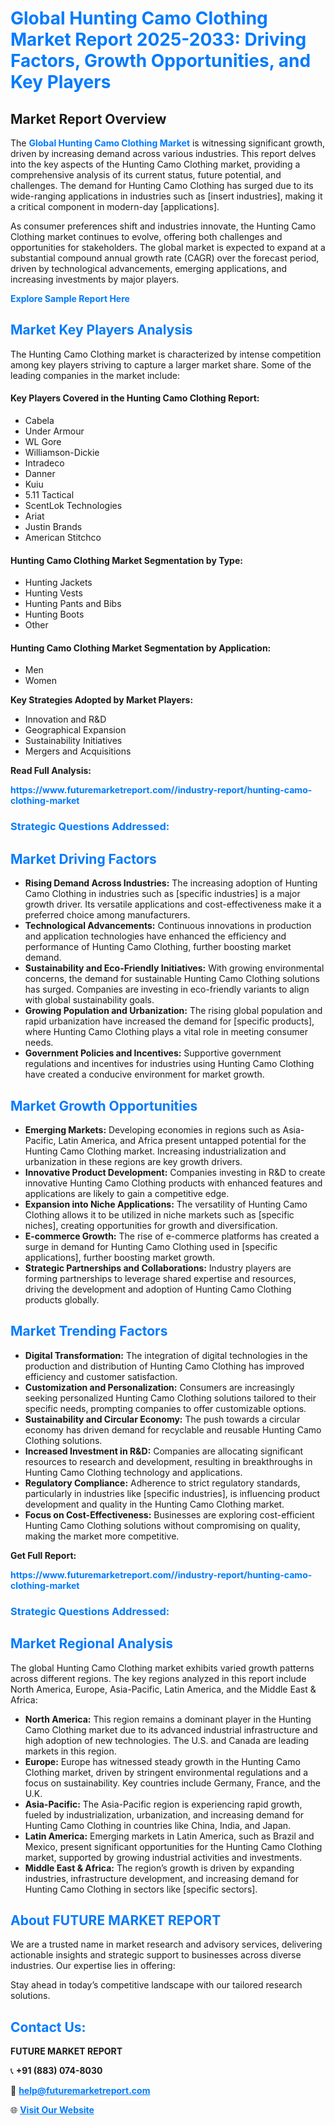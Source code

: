 <h1 style="color: #007BFF;">Global Hunting Camo Clothing Market Report 2025-2033: Driving Factors, Growth Opportunities, and Key Players</h1>

<section id="overview">
<h2>Market Report Overview</h2>
<p>The <a href="https://www.futuremarketreport.com//industry-report/hunting-camo-clothing-market" style="color: #007BFF; text-decoration: none;"><strong>Global Hunting Camo Clothing Market</strong></a> is witnessing significant growth, driven by increasing demand across various industries. This report delves into the key aspects of the Hunting Camo Clothing market, providing a comprehensive analysis of its current status, future potential, and challenges. The demand for Hunting Camo Clothing has surged due to its wide-ranging applications in industries such as [insert industries], making it a critical component in modern-day [applications].</p>
<p>As consumer preferences shift and industries innovate, the Hunting Camo Clothing market continues to evolve, offering both challenges and opportunities for stakeholders. The global market is expected to expand at a substantial compound annual growth rate (CAGR) over the forecast period, driven by technological advancements, emerging applications, and increasing investments by major players.</p>
</section>

<section id="overview">
<p><a href="https://www.futuremarketreport.com//request-sample/reportId=60981" style="color: #007BFF; text-decoration: none;"><strong>Explore Sample Report Here</strong></a></p>
</section>

<section id="key-players">
<h2 style="color: #007BFF;">Market Key Players Analysis</h2>
<p>The Hunting Camo Clothing market is characterized by intense competition among key players striving to capture a larger market share. Some of the leading companies in the market include:</p>
<h4>Key Players Covered in the Hunting Camo Clothing Report:</h4>
<ul><li>Cabela</li><li>Under Armour</li><li>WL Gore</li><li>Williamson-Dickie</li><li>Intradeco</li><li>Danner</li><li>Kuiu</li><li>5.11 Tactical</li><li>ScentLok Technologies</li><li>Ariat</li><li>Justin Brands</li><li>American Stitchco</li></ul>
<h4>Hunting Camo Clothing Market Segmentation by Type:</h4>
<ul><li>Hunting Jackets</li><li>Hunting Vests</li><li>Hunting Pants and Bibs</li><li>Hunting Boots</li><li>Other</li></ul>

<h4>Hunting Camo Clothing Market Segmentation by Application:</h4>
<ul><li>Men</li><li>Women</li></ul>
<p><strong>Key Strategies Adopted by Market Players:</strong></p>
<ul>
<li>Innovation and R&D</li>
<li>Geographical Expansion</li>
<li>Sustainability Initiatives</li>
<li>Mergers and Acquisitions</li>
</ul>
</section>

<section>
<p><strong>Read Full Analysis: </strong></p><a href="https://www.futuremarketreport.com//industry-report/hunting-camo-clothing-market" style="color: #007BFF; text-decoration: none;"><strong>https://www.futuremarketreport.com//industry-report/hunting-camo-clothing-market</strong></a>
<h3 style="color: #007BFF;">Strategic Questions Addressed:</h3>
</section>

<section id="driving-factors">
<h2 style="color: #007BFF;">Market Driving Factors</h2>
<ul>
<li><strong>Rising Demand Across Industries:</strong> The increasing adoption of Hunting Camo Clothing in industries such as [specific industries] is a major growth driver. Its versatile applications and cost-effectiveness make it a preferred choice among manufacturers.</li>
<li><strong>Technological Advancements:</strong> Continuous innovations in production and application technologies have enhanced the efficiency and performance of Hunting Camo Clothing, further boosting market demand.</li>
<li><strong>Sustainability and Eco-Friendly Initiatives:</strong> With growing environmental concerns, the demand for sustainable Hunting Camo Clothing solutions has surged. Companies are investing in eco-friendly variants to align with global sustainability goals.</li>
<li><strong>Growing Population and Urbanization:</strong> The rising global population and rapid urbanization have increased the demand for [specific products], where Hunting Camo Clothing plays a vital role in meeting consumer needs.</li>
<li><strong>Government Policies and Incentives:</strong> Supportive government regulations and incentives for industries using Hunting Camo Clothing have created a conducive environment for market growth.</li>
</ul>
</section>

<section id="growth-opportunities">
<h2 style="color: #007BFF;">Market Growth Opportunities</h2>
<ul>
<li><strong>Emerging Markets:</strong> Developing economies in regions such as Asia-Pacific, Latin America, and Africa present untapped potential for the Hunting Camo Clothing market. Increasing industrialization and urbanization in these regions are key growth drivers.</li>
<li><strong>Innovative Product Development:</strong> Companies investing in R&D to create innovative Hunting Camo Clothing products with enhanced features and applications are likely to gain a competitive edge.</li>
<li><strong>Expansion into Niche Applications:</strong> The versatility of Hunting Camo Clothing allows it to be utilized in niche markets such as [specific niches], creating opportunities for growth and diversification.</li>
<li><strong>E-commerce Growth:</strong> The rise of e-commerce platforms has created a surge in demand for Hunting Camo Clothing used in [specific applications], further boosting market growth.</li>
<li><strong>Strategic Partnerships and Collaborations:</strong> Industry players are forming partnerships to leverage shared expertise and resources, driving the development and adoption of Hunting Camo Clothing products globally.</li>
</ul>
</section>

<section id="trending-factors">
<h2 style="color: #007BFF;">Market Trending Factors</h2>
<ul>
<li><strong>Digital Transformation:</strong> The integration of digital technologies in the production and distribution of Hunting Camo Clothing has improved efficiency and customer satisfaction.</li>
<li><strong>Customization and Personalization:</strong> Consumers are increasingly seeking personalized Hunting Camo Clothing solutions tailored to their specific needs, prompting companies to offer customizable options.</li>
<li><strong>Sustainability and Circular Economy:</strong> The push towards a circular economy has driven demand for recyclable and reusable Hunting Camo Clothing solutions.</li>
<li><strong>Increased Investment in R&D:</strong> Companies are allocating significant resources to research and development, resulting in breakthroughs in Hunting Camo Clothing technology and applications.</li>
<li><strong>Regulatory Compliance:</strong> Adherence to strict regulatory standards, particularly in industries like [specific industries], is influencing product development and quality in the Hunting Camo Clothing market.</li>
<li><strong>Focus on Cost-Effectiveness:</strong> Businesses are exploring cost-efficient Hunting Camo Clothing solutions without compromising on quality, making the market more competitive.</li>
</ul>
</section>

<section>
<p><strong>Get Full Report: </strong></p><a href="https://www.futuremarketreport.com//industry-report/hunting-camo-clothing-market" style="color: #007BFF; text-decoration: none;"><strong>https://www.futuremarketreport.com//industry-report/hunting-camo-clothing-market</strong></a>
<h3 style="color: #007BFF;">Strategic Questions Addressed:</h3>
</section>


<section id="regional-analysis">
<h2 style="color: #007BFF;">Market Regional Analysis</h2>
<p>The global Hunting Camo Clothing market exhibits varied growth patterns across different regions. The key regions analyzed in this report include North America, Europe, Asia-Pacific, Latin America, and the Middle East & Africa:</p>
<ul>
<li><strong>North America:</strong> This region remains a dominant player in the Hunting Camo Clothing market due to its advanced industrial infrastructure and high adoption of new technologies. The U.S. and Canada are leading markets in this region.</li>
<li><strong>Europe:</strong> Europe has witnessed steady growth in the Hunting Camo Clothing market, driven by stringent environmental regulations and a focus on sustainability. Key countries include Germany, France, and the U.K.</li>
<li><strong>Asia-Pacific:</strong> The Asia-Pacific region is experiencing rapid growth, fueled by industrialization, urbanization, and increasing demand for Hunting Camo Clothing in countries like China, India, and Japan.</li>
<li><strong>Latin America:</strong> Emerging markets in Latin America, such as Brazil and Mexico, present significant opportunities for the Hunting Camo Clothing market, supported by growing industrial activities and investments.</li>
<li><strong>Middle East & Africa:</strong> The region’s growth is driven by expanding industries, infrastructure development, and increasing demand for Hunting Camo Clothing in sectors like [specific sectors].</li>
</ul>
</section>

<footer>
<h2 style="color: #007BFF;">About FUTURE MARKET REPORT</h2>
<p>We are a trusted name in market research and advisory services, delivering actionable insights and strategic support to businesses across diverse industries. Our expertise lies in offering:</p>

<p>Stay ahead in today’s competitive landscape with our tailored research solutions.</p>

<h2 style="color: #007BFF;">Contact Us:</h2>
<p><strong>FUTURE MARKET REPORT</strong></p>
<p>📞 <strong>+91 (883) 074-8030</strong></p>
<p>📧 <strong><a href="mailto:help@futuremarketreport.com" style="color: #007BFF;">help@futuremarketreport.com</a></strong></p>
<p>🌐 <strong><a href="https://www.futuremarketreport.com/" style="color: #007BFF;">Visit Our Website</a></strong></p>
</footer>